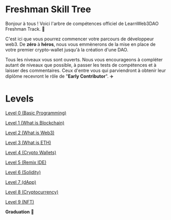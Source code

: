 # Freshman Skill Tree

Bonjour à tous ! Voici l'arbre de compétences officiel de LearnWeb3DAO Freshman Track.  🌴

C'est ici que vous pourrez commencer votre parcours de développeur web3. De **zéro** à **héros**, nous vous emmènerons de la mise en place de votre premier crypto-wallet jusqu'à la création d'une DAO.


Tous les niveaux vous sont ouverts. Nous vous encourageons à compléter autant de niveaux que possible, à passer les tests de compétences et à laisser des commentaires. Ceux d'entre vous qui parviendront à obtenir leur diplôme recevront le rôle de "**Early Contributor**". ✈️

# Levels

[Level 0 (Basic Programming)](https://github.com/Kraibonaut/Basic-Programming-French/tree/Kraibonaut-patch-1)

[Level 1 (What is Blockchain)](https://github.com/Kraibonaut/What-is-Blockchain-fr)

[Level 2 (What is Web3)](https://github.com/LearnWeb3DAO/What-is-Web3)

[Level 3 (What is ETH)](https://github.com/Kraibonaut/What-is-ETH-fr)

[Level 4 (Crypto Wallets)](https://github.com/Kraibonaut/Crypto-Wallets-fr)

[Level 5 (Remix IDE)](https://github.com/LearnWeb3DAO/Remix)

[Level 6 (Solidity)](https://github.com/LearnWeb3DAO/Solidity)

[Level 7 (dApp)](https://github.com/LearnWeb3DAO/BasicFrontEndTutorial)

[Level 8 (Cryptocurrency)](https://github.com/LearnWeb3DAO/CryptocurrencyTutorial)

[Level 9 (NFT)](https://github.com/LearnWeb3DAO/NFT-Tutorial)

**Graduation** 🥳
